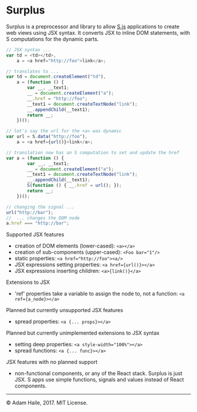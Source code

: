 # Surplus

Surplus is a preprocessor and library to allow [S.js](https://github.com/curveship/S) applications to create web views using JSX syntax.  It converts JSX to inline DOM statements, with S computations for the dynamic parts.

```javascript
// JSX syntax ...
var td = <td></td>,
    a = <a href="http://foo">link</a>;

// translates to ...
var td = document.createElement("td"),
    a = (function () {
        var __, __text1;
        __ = document.createElement("a");
        __.href = "http://foo";
        __text1 = document.createTextNode("link");
        __.appendChild(__text1);
        return __;
    })();

// let's say the url for the <a> was dynamic
var url = S.data("http://foo"),
    a = <a href={url()}>link</a>;

// translation now has an S computation to set and update the href
var a = (function () {
        var __, __text1;
        __ = document.createElement("a");
        __text1 = document.createTextNode("link");
        __.appendChild(__text1);
        S(function () { __.href = url(); });
        return __;
    })();

// changing the signal ...
url("http://bar");
//  ... changes the DOM node
a.href === "http://bar";
```

Supported JSX features
- creation of DOM elements (lower-cased): `<a></a>`
- creation of sub-components (upper-cased): `<Foo bar="1"/>`
- static properties: `<a href="http://foo"><a/>`
- JSX expressions setting properties: `<a href={url()}></a>`
- JSX expressions inserting children: `<a>{link()}</a>`

Extensions to JSX
- 'ref' properties take a variable to assign the node to, not a function: `<a ref={a_node}></a>`

Planned but currently unsupported JSX features
- spread properties: `<a {... props}></a>`

Planned but currently unimplemented extensions to JSX syntax
- setting deep properties: `<a style-width="100%"></a>`
- spread functions: `<a {... func}></a>`

JSX features with no planned support
- non-functional components, or any of the React stack. Surplus is just JSX.  S apps use simple functions, signals and values instead of React components.

-----
&copy; Adam Haile, 2017.  MIT License.
